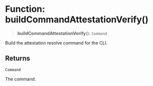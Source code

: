 # Function: buildCommandAttestationVerify()

> **buildCommandAttestationVerify**(): `Command`

Build the attestation resolve command for the CLI.

## Returns

`Command`

The command.
